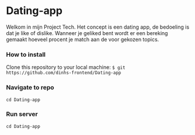 # Dating-app
Welkom in mijn Project Tech. Het concept is een dating app, de bedoeling is dat je like of dislike. Wanneer je geliked bent wordt er een bereking gemaakt hoeveel procent je match aan de voor gekozen topics.

### How to install
Clone this repository to your local machine: 
`$ git https://github.com/dinhs-frontend/Dating-app`

### Navigate to repo
`cd Dating-app`

### Run server
`cd Dating-app`
